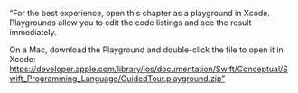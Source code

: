 “For the best experience, open this chapter as a playground in Xcode. Playgrounds allow you to edit the code listings and see the result immediately.

On a Mac, download the Playground and double-click the file to open it in Xcode: https://developer.apple.com/library/ios/documentation/Swift/Conceptual/Swift_Programming_Language/GuidedTour.playground.zip”
